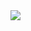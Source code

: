 <img src="https://miro.medium.com/max/875/1*qG_RwziKYfcBHoQpSnDPXg.gif">
<!-- Illustration By: Rui Ricardo -->